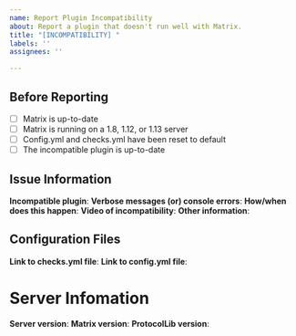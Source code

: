 ```yaml
---
name: Report Plugin Incompatibility
about: Report a plugin that doesn't run well with Matrix.
title: "[INCOMPATIBILITY] "
labels: ''
assignees: ''

---
```


## Before Reporting
- [ ] Matrix is up-to-date
- [ ] Matrix is running on a 1.8, 1.12, or 1.13 server
- [ ] Config.yml and checks.yml have been reset to default
- [ ] The incompatible plugin is up-to-date

## Issue Information
**Incompatible plugin**: 
**Verbose messages (or) console errors**: 
**How/when does this happen**: 
**Video of incompatibility**: 
**Other information**: 

## Configuration Files
**Link to checks.yml file**: 
**Link to config.yml file**: 

# Server Infomation
**Server version**: 
**Matrix version**: 
**ProtocolLib version**:
